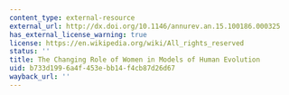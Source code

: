 ```yaml
---
content_type: external-resource
external_url: http://dx.doi.org/10.1146/annurev.an.15.100186.000325
has_external_license_warning: true
license: https://en.wikipedia.org/wiki/All_rights_reserved
status: ''
title: The Changing Role of Women in Models of Human Evolution
uid: b733d199-6a4f-453e-bb14-f4cb87d26d67
wayback_url: ''
---
```

